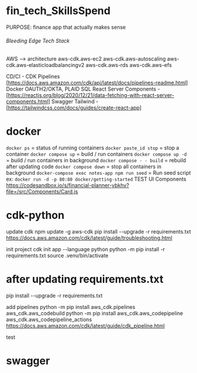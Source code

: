 # fin_tech_SkillsSpend

PURPOSE: finance app that actually makes sense

###### Bleeding Edge Tech Stack

AWS --> architecture
aws-cdk.aws-ec2
aws-cdk.aws-autoscaling
aws-cdk.aws-elasticloadbalancingv2
aws-cdk.aws-rds
aws-cdk.aws-efs

CD/CI - CDK Pipelines [https://docs.aws.amazon.com/cdk/api/latest/docs/pipelines-readme.html]
Docker
OAUTH2/OKTA, PLAID
SQL
React Server Components - [https://reactjs.org/blog/2020/12/21/data-fetching-with-react-server-components.html]
Swagger
Tailwind - [https://tailwindcss.com/docs/guides/create-react-app]

# docker

`docker ps` = status of running containers
`docker paste_id stop` = stop a container
`docker compose up` = build / run containers
`docker compose up -d` = build / run containers in background
`docker compose - - build` = rebuild after updating code
`docker compose down` = stop all containers in background
`docker-compose exec notes-app npm run seed` = Run seed script
ex: `docker run -d -p 80:80 docker/getting-started`
TEST UI Components
https://codesandbox.io/s/financial-planner-ybkhv?file=/src/Components/Card.js

# cdk-python

update cdk
npm update -g aws-cdk
pip install --upgrade -r requirements.txt
https://docs.aws.amazon.com/cdk/latest/guide/troubleshooting.html

init project
cdk init app --language python
python -m pip install -r requirements.txt
source .venv/bin/activate

# after updating requirements.txt

pip install --upgrade -r requirements.txt

add pipelines
python -m pip install aws_cdk.pipelines aws_cdk.aws_codebuild
python -m pip install aws_cdk.aws_codepipeline aws_cdk.aws_codepipeline_actions
https://docs.aws.amazon.com/cdk/latest/guide/cdk_pipeline.html

test

# swagger
